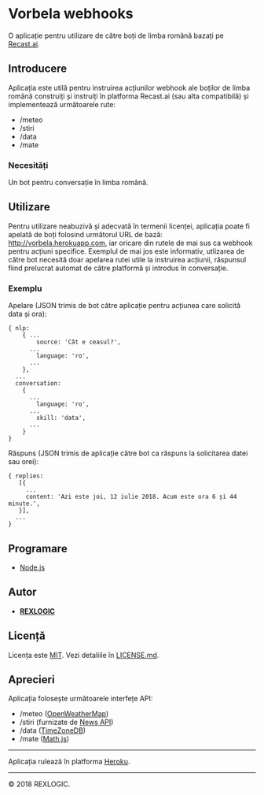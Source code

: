 # Vorbela webhooks

O aplicație pentru utilizare de către boți de limba română bazați pe [Recast.ai](https://recast.ai/).

## Introducere

Aplicația este utilă pentru instruirea acțiunilor webhook ale boților de limba română construiți și instruiți în platforma Recast.ai (sau alta compatibilă) și implementează următoarele rute:

- /meteo
- /stiri
- /data
- /mate

### Necesități

Un bot pentru conversație în limba română.

## Utilizare

Pentru utilizare neabuzivă și adecvată în termenii licenței, aplicația poate fi apelată de boți folosind următorul URL de bază:  http://vorbela.herokuapp.com, iar oricare din rutele de mai sus ca webhook pentru acțiuni specifice. Exemplul de mai jos este informativ, utlizarea de către bot necesită doar apelarea rutei utile la instruirea acțiunii, răspunsul fiind prelucrat automat de către platformă și introdus în conversație.

### Exemplu

Apelare (JSON trimis de bot către aplicație pentru acțiunea care solicită data și ora):

```
{ nlp:
	{ ...
		source: 'Cât e ceasul?',
   	  ...
		language: 'ro',
	  ...
	},
  ...
  conversation: 
	{
  	  ...
		language: 'ro',
 	  ...
		skill: 'data',
	  ...
 	}
}
```

Răspuns (JSON trimis de aplicație către bot ca răspuns la solicitarea datei sau orei):

```
{ replies:
   [{
     ...
     content: 'Azi este joi, 12 iulie 2018. Acum este ora 6 și 44 minute.',
   }], 
  ...
}
```

## Programare

* [Node.js](https://nodejs.org/en/)

## Autor

* **[REXLOGIC](https://github.com/rexlogic/)**

## Licență

Licența este <a href="https://opensource.org/licenses/MIT">MIT</a>. Vezi detaliile în [LICENSE.md](https://github.com/rexlogic/vorbela/blob/master/LICENSE).

## Aprecieri

Aplicația folosește următoarele interfețe API:

- /meteo (<a href="https://openweathermap.org/">OpenWeatherMap</a>)
- /stiri (furnizate de <a href="https://newsapi.org">News API</a>)
- /data (<a href="https://timezonedb.com/">TimeZoneDB</a>)
- /mate (<a href="http://mathjs.org/">Math.js</a>)
<hr />
Aplicația rulează în platforma <a href="https://www.heroku.com/">Heroku</a>.
<hr />
© 2018 REXLOGIC. 
<br /><br />

<!--
<a href="https://heroku.com/deploy?template=https://github.com/rexlogic/vremea">
  <img src="https://www.herokucdn.com/deploy/button.svg" alt="Deploy">
</a>
-->


